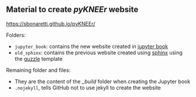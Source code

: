 ## Material to create *pyKNEEr* website
https://sbonaretti.github.io/pyKNEEr/

Folders:  
- `jupyter_book`: contains the new website created in [jupyter book](https://jupyterbook.org/intro.html)  
- `old_sphinx`: contains the previous website created using [sphinx](http://www.sphinx-doc.org/en/master/) using the [guzzle](https://github.com/guzzle/guzzle_sphinx_theme) template

Remaining folder and files: 
- They are the content of the *_build* folder when creating the Jupyter book  
- `.nojekyll`, tells GitHub not to use jekyll to create the website

